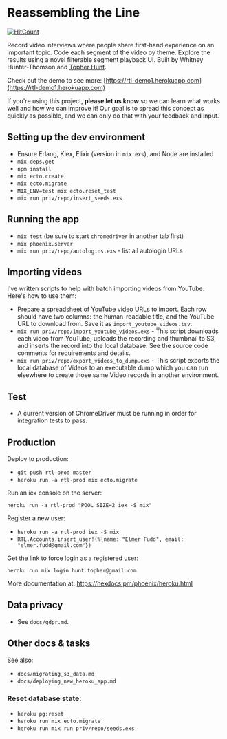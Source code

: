 # Reassembling the Line

[![HitCount](http://hits.dwyl.com/topherhunt/reassembling-the-line.svg)](http://hits.dwyl.com/topherhunt/reassembling-the-line)

Record video interviews where people share first-hand experience on an important topic. Code each segment of the video by theme. Explore the results using a novel filterable segment playback UI. Built by Whitney Hunter-Thomson and [Topher Hunt](topherhunt.com).

Check out the demo to see more: [https://rtl-demo1.herokuapp.com](https://rtl-demo1.herokuapp.com)

If you're using this project, **please let us know** so we can learn what works well and how we can improve it! Our goal is to spread this concept as quickly as possible, and we can only do that with your feedback and input.


## Setting up the dev environment

  * Ensure Erlang, Kiex, Elixir (version in `mix.exs`), and Node are installed
  * `mix deps.get`
  * `npm install`
  * `mix ecto.create`
  * `mix ecto.migrate`
  * `MIX_ENV=test mix ecto.reset_test`
  * `mix run priv/repo/insert_seeds.exs`


## Running the app

  * `mix test` (be sure to start `chromedriver` in another tab first)
  * `mix phoenix.server`
  * `mix run priv/repo/autologins.exs` - list all autologin URLs


## Importing videos

I've written scripts to help with batch importing videos from YouTube. Here's how to use them:

  * Prepare a spreadsheet of YouTube video URLs to import. Each row should have two columns: the human-readable title, and the YouTube URL to download from. Save it as `import_youtube_videos.tsv`.
  * `mix run priv/repo/import_youtube_videos.exs` - This script downloads each video from YouTube, uploads the recording and thumbnail to S3, and inserts the record into the local database. See the source code comments for requirements and details.
  * `mix run priv/repo/export_videos_to_dump.exs` - This script exports the local database of Videos to an executable dump which you can run elsewhere to create those same Video records in another environment.


## Test

  * A current version of ChromeDriver must be running in order for integration tests to pass.


## Production

Deploy to production:

  * `git push rtl-prod master`
  * `heroku run -a rtl-prod mix ecto.migrate`

Run an iex console on the server:

    heroku run -a rtl-prod "POOL_SIZE=2 iex -S mix"

Register a new user:

  * `heroku run -a rtl-prod iex -S mix`
  * `RTL.Accounts.insert_user!(%{name: "Elmer Fudd", email: "elmer.fudd@gmail.com"})`

Get the link to force login as a registered user:

    heroku run mix login hunt.topher@gmail.com


More documentation at: https://hexdocs.pm/phoenix/heroku.html


## Data privacy

  * See `docs/gdpr.md`.


## Other docs & tasks

See also:

  * `docs/migrating_s3_data.md`
  * `docs/deploying_new_heroku_app.md`


### Reset database state:

  * `heroku pg:reset`
  * `heroku run mix ecto.migrate`
  * `heroku run mix run priv/repo/seeds.exs`
